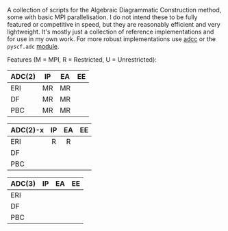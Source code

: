 A collection of scripts for the Algebraic Diagrammatic Construction method, some with basic MPI parallelisation.
I do not intend these to be fully featured or competitive in speed, but they are reasonably efficient and very lightweight.
It's mostly just a collection of reference implementations and for use in my own work.
For more robust implementations use [adcc](https://github.com/adc-connect/adcc) or the `pyscf.adc` [module](https://github.com/pyscf/pyscf/tree/master/pyscf/adc).

Features (M = MPI, R = Restricted, U = Unrestricted):

| ADC(2) | IP | EA | EE |
|--------|:--:|:--:|:--:|
| ERI    | MR | MR |    |
| DF     | MR | MR |    |
| PBC    | MR | MR |    |

| ADC(2)-x | IP | EA | EE |
|----------|:--:|:--:|:--:|
| ERI      | R  | R  |    |
| DF       |    |    |    |
| PBC      |    |    |    |

| ADC(3) | IP | EA | EE |
|--------|:--:|:--:|:--:|
| ERI    |    |    |    |
| DF     |    |    |    |
| PBC    |    |    |    |
